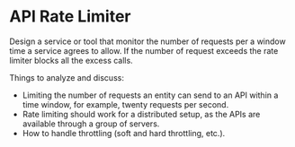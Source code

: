 # API Rate Limiter

Design a service or tool that monitor the number of requests per a window time a service agrees to allow. If the number of request exceeds the rate limiter blocks all the excess calls.

Things to analyze and discuss:

- Limiting the number of requests an entity can send to an API within a time window, for example, twenty requests per second. 
- Rate limiting should work for a distributed setup, as the APIs are available through a group of servers.
- How to handle throttling (soft and hard throttling, etc.).

